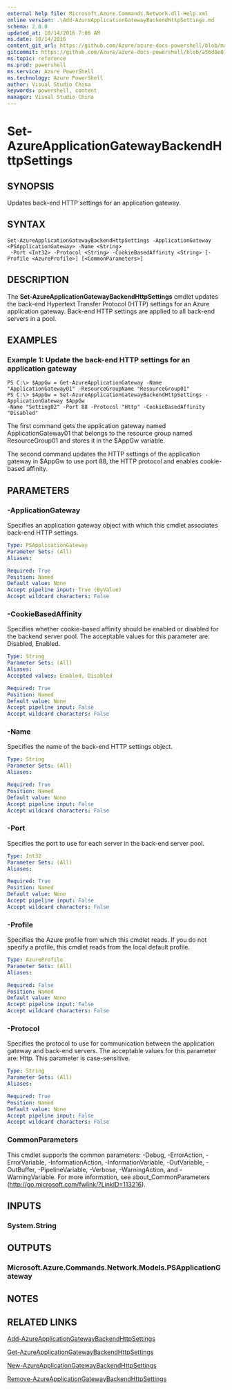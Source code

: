 ```yaml
---
external help file: Microsoft.Azure.Commands.Network.dll-Help.xml
online version: .\Add-AzureApplicationGatewayBackendHttpSettings.md
schema: 2.0.0
updated_at: 10/14/2016 7:06 AM
ms.date: 10/14/2016
content_git_url: https://github.com/Azure/azure-docs-powershell/blob/master/azureps-cmdlets-docs/ResourceManager/AzureRM.Network/v0.9.8/CmdletMDs/Set-AzureApplicationGatewayBackendHttpSettings.md
gitcommit: https://github.com/Azure/azure-docs-powershell/blob/a56d0e01e65c2c33aa2af13dd29addc94ead6e88/azureps-cmdlets-docs/ResourceManager/AzureRM.Network/v0.9.8/CmdletMDs/Set-AzureApplicationGatewayBackendHttpSettings.md
ms.topic: reference
ms.prod: powershell
ms.service: Azure PowerShell
ms.technology: Azure PowerShell
author: Visual Studio China
keywords: powershell, content
manager: Visual Studio China
---
```


# Set-AzureApplicationGatewayBackendHttpSettings

## SYNOPSIS
Updates back-end HTTP settings for an application gateway.

## SYNTAX

```
Set-AzureApplicationGatewayBackendHttpSettings -ApplicationGateway <PSApplicationGateway> -Name <String>
 -Port <Int32> -Protocol <String> -CookieBasedAffinity <String> [-Profile <AzureProfile>] [<CommonParameters>]
```

## DESCRIPTION
The **Set-AzureApplicationGatewayBackendHttpSettings** cmdlet updates the back-end Hypertext Transfer Protocol (HTTP) settings for an Azure application gateway.
Back-end HTTP settings are applied to all back-end servers in a pool.

## EXAMPLES

### Example 1: Update the back-end HTTP settings for an application gateway
```
PS C:\> $AppGw = Get-AzureApplicationGateway -Name "ApplicationGateway01" -ResourceGroupName "ResourceGroup01"
PS C:\> $AppGw = Set-AzureApplicationGatewayBackendHttpSettings -ApplicationGateway $AppGw 
-Name "Setting02" -Port 88 -Protocol "Http" -CookieBasedAffinity "Disabled"
```

The first command gets the application gateway named ApplicationGateway01 that belongs to the resource group named ResourceGroup01 and stores it in the $AppGw variable.

The second command updates the HTTP settings of the application gateway in $AppGw to use port 88, the HTTP protocol and enables cookie-based affinity.

## PARAMETERS

### -ApplicationGateway
Specifies an application gateway object with which this cmdlet associates back-end HTTP settings.

```yaml
Type: PSApplicationGateway
Parameter Sets: (All)
Aliases: 

Required: True
Position: Named
Default value: None
Accept pipeline input: True (ByValue)
Accept wildcard characters: False
```

### -CookieBasedAffinity
Specifies whether cookie-based affinity should be enabled or disabled for the backend server pool.
The acceptable values for this parameter are: Disabled, Enabled.

```yaml
Type: String
Parameter Sets: (All)
Aliases: 
Accepted values: Enabled, Disabled

Required: True
Position: Named
Default value: None
Accept pipeline input: False
Accept wildcard characters: False
```

### -Name
Specifies the name of the back-end HTTP settings object.

```yaml
Type: String
Parameter Sets: (All)
Aliases: 

Required: True
Position: Named
Default value: None
Accept pipeline input: False
Accept wildcard characters: False
```

### -Port
Specifies the port to use for each server in the back-end server pool.

```yaml
Type: Int32
Parameter Sets: (All)
Aliases: 

Required: True
Position: Named
Default value: None
Accept pipeline input: False
Accept wildcard characters: False
```

### -Profile
Specifies the Azure profile from which this cmdlet reads.
If you do not specify a profile, this cmdlet reads from the local default profile.

```yaml
Type: AzureProfile
Parameter Sets: (All)
Aliases: 

Required: False
Position: Named
Default value: None
Accept pipeline input: False
Accept wildcard characters: False
```

### -Protocol
Specifies the protocol to use for communication between the application gateway and back-end servers.
The acceptable values for this parameter are: Http.
This parameter is case-sensitive.

```yaml
Type: String
Parameter Sets: (All)
Aliases: 

Required: True
Position: Named
Default value: None
Accept pipeline input: False
Accept wildcard characters: False
```

### CommonParameters
This cmdlet supports the common parameters: -Debug, -ErrorAction, -ErrorVariable, -InformationAction, -InformationVariable, -OutVariable, -OutBuffer, -PipelineVariable, -Verbose, -WarningAction, and -WarningVariable. For more information, see about_CommonParameters (http://go.microsoft.com/fwlink/?LinkID=113216).

## INPUTS

### System.String

## OUTPUTS

### Microsoft.Azure.Commands.Network.Models.PSApplicationGateway

## NOTES

## RELATED LINKS

[Add-AzureApplicationGatewayBackendHttpSettings](.\Add-AzureApplicationGatewayBackendHttpSettings.md)

[Get-AzureApplicationGatewayBackendHttpSettings](.\Get-AzureApplicationGatewayBackendHttpSettings.md)

[New-AzureApplicationGatewayBackendHttpSettings](.\New-AzureApplicationGatewayBackendHttpSettings.md)

[Remove-AzureApplicationGatewayBackendHttpSettings](.\Remove-AzureApplicationGatewayBackendHttpSettings.md)

